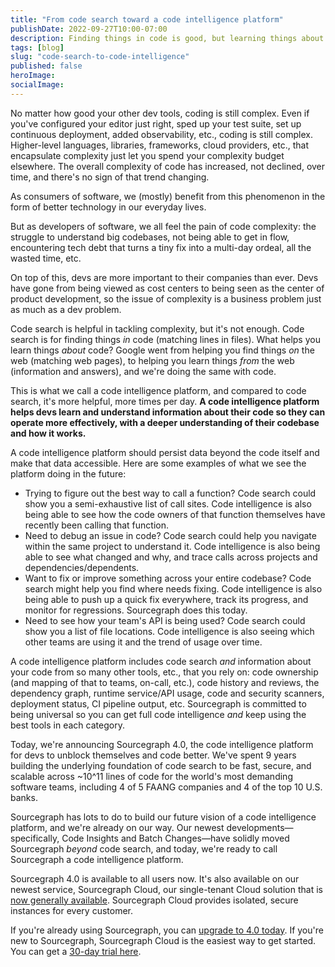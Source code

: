 ```yaml
---
title: "From code search toward a code intelligence platform"
publishDate: 2022-09-27T10:00-07:00
description: Finding things in code is good, but learning things about code is great. Sourcegraph's code intelligence platform is built to help.
tags: [blog]
slug: "code-search-to-code-intelligence"
published: false
heroImage: 
socialImage: 
---
```


No matter how good your other dev tools, coding is still complex. Even if you've configured your editor just right, sped up your test suite, set up continuous deployment, added observability, etc., coding is still complex. Higher-level languages, libraries, frameworks, cloud providers, etc., that encapsulate complexity just let you spend your complexity budget elsewhere. The overall complexity of code has increased, not declined, over time, and there's no sign of that trend changing.

As consumers of software, we (mostly) benefit from this phenomenon in the form of better technology in our everyday lives.

But as developers of software, we all feel the pain of code complexity: the struggle to understand big codebases, not being able to get in flow, encountering tech debt that turns a tiny fix into a multi-day ordeal, all the wasted time, etc. 

On top of this, devs are more important to their companies than ever. Devs have gone from being viewed as cost centers to being seen as the center of product development, so the issue of complexity is a business problem just as much as a dev problem.

Code search is helpful in tackling complexity, but it's not enough. Code search is for finding things *in* code (matching lines in files). What helps you learn things *about* code? Google went from helping you find things *on* the web (matching web pages), to helping you learn things *from* the web (information and answers), and we're doing the same with code.

This is what we call a code intelligence platform, and compared to code search, it's more helpful, more times per day. **A code intelligence platform helps devs learn and understand information about their code so they can operate more effectively, with a deeper understanding of their codebase and how it works.** 

A code intelligence platform should persist data beyond the code itself and make that data accessible. Here are some examples of what we see the platform doing in the future:

- Trying to figure out the best way to call a function? Code search could show you a semi-exhaustive list of call sites. Code intelligence is also being able to see how the code owners of that function themselves have recently been calling that function.
- Need to debug an issue in code? Code search could help you navigate within the same project to understand it. Code intelligence is also being able to see what changed and why, and trace calls across projects and dependencies/dependents.
- Want to fix or improve something across your entire codebase? Code search might help you find where needs fixing. Code intelligence is also being able to push up a quick fix everywhere, track its progress, and monitor for regressions. Sourcegraph does this today.
- Need to see how your team's API is being used? Code search could show you a list of file locations. Code intelligence is also seeing which other teams are using it and the trend of usage over time.

A code intelligence platform includes code search *and* information about your code from so many other tools, etc., that you rely on: code ownership (and mapping of that to teams, on-call, etc.), code history and reviews, the dependency graph, runtime service/API usage, code and security scanners, deployment status, CI pipeline output, etc. Sourcegraph is committed to being universal so you can get full code intelligence *and* keep using the best tools in each category.

Today, we're announcing Sourcegraph 4.0, the code intelligence platform for devs to unblock themselves and code better. We've spent 9 years building the underlying foundation of code search to be fast, secure, and scalable across ~10^11 lines of code for the world's most demanding software teams, including 4 of 5 FAANG companies and 4 of the top 10 U.S. banks. 

Sourcegraph has lots to do to build our future vision of a code intelligence platform, and we're already on our way. Our newest developments—specifically, Code Insights and Batch Changes—have solidly moved Sourcegraph _beyond_ code search, and today, we're ready to call Sourcegraph a code intelligence platform.

Sourcegraph 4.0 is available to all users now. It's also available on our newest service, Sourcegraph Cloud, our single-tenant Cloud solution that is [now generally available](/blog/enterprise-cloud). Sourcegraph Cloud provides isolated, secure instances for every customer.

If you're already using Sourcegraph, you can [upgrade to 4.0 today](https://docs.sourcegraph.com/admin/updates). If you're new to Sourcegraph, Sourcegraph Cloud is the easiest way to get started. You can get a [30-day trial here](https://signup.sourcegraph.com).

